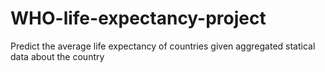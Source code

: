 # WHO-life-expectancy-project
Predict the average life expectancy of countries given aggregated statical data about the country
